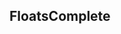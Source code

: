 <h2>Floats<span class="status complete">Complete</span></h2>
<style>
#floats .sample .sc-pull-left{
    width: 100px;
    height: 100px;
    background: #ff7500;
    margin: 10px;
}
#floats .sample .sc-pull-right{
	width: 100px;
    height: 100px;
    background: #ff7500;
    margin: 10px;
}
</style>
